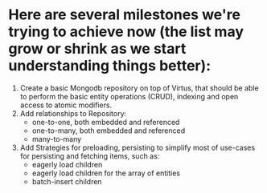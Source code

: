 # Here are several milestones we're trying to achieve now (the list may grow or shrink as we start understanding things better):

1. Create a basic Mongodb repository on top of Virtus, that should be able to perform the basic entity operations (CRUD), indexing and open access to atomic modifiers.
2. Add relationships to Repository:
   - one-to-one, both embedded and referenced
   - one-to-many, both embedded and referenced
   - many-to-many
3. Add Strategies for preloading, persisting to simplify most of use-cases for persisting and fetching items, such as:
   - eagerly load children
   - eagerly load children for the array of entities
   - batch-insert children

